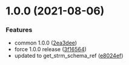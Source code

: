 # 1.0.0 (2021-08-06)


### Features

* common 1.0.0 ([2ea3dee](https://github.com/streammachineio/python-driver/commit/2ea3deec45cc1d7802e81fecea0910c0c6688f3a))
* force 1.0.0 release ([3f16564](https://github.com/streammachineio/python-driver/commit/3f1656490a68c3ce859c57b187c993318ef647ce))
* updated to get_strm_schema_ref ([e8024ef](https://github.com/streammachineio/python-driver/commit/e8024ef7ee65aef455c5b7dfe0d804066368c1bc))
